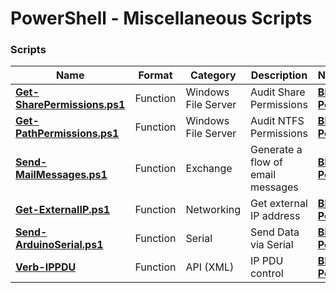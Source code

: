 # PowerShell - Miscellaneous Scripts

### Scripts
|**Name**|**Format**|**Category**|**Description**|**Note**|
|---|---|---|---|---|
|[<b>Get-SharePermissions.ps1</b>](https://github.com/jfrmilner/PowerShell-Miscellaneous_Scripts/blob/master/Get-SharePermissions/Get-SharePermissions.ps1)|Function|Windows File Server|Audit Share Permissions|[<b>Blog Post</b>](https://jfrmilner.wordpress.com/2011/05/02/audit-share-permissions-powershell-script/)|
|[<b>Get-PathPermissions.ps1</b>](https://github.com/jfrmilner/PowerShell-Miscellaneous_Scripts/blob/master/Get-PathPermissions/Get-PathPermissions.ps1)|Function|Windows File Server|Audit NTFS Permissions|[<b>Blog Post</b>](https://jfrmilner.wordpress.com/2011/05/01/audit-ntfs-permissions-powershell-script)|
|[<b>Send-MailMessages.ps1</b>](https://github.com/jfrmilner/PowerShell-Miscellaneous_Scripts/blob/master/Send-MailMessages/Send-MailMessages.ps1)|Function|Exchange|Generate a flow of email messages|[<b>Blog Post</b>](https://jfrmilner.wordpress.com/2010/08/26/send-mailmessages)|
|[<b>Get-ExternalIP.ps1</b>](https://github.com/jfrmilner/PowerShell-Miscellaneous_Scripts/blob/master/Get-ExternalIP/Get-ExternalIP.ps1)|Function|Networking|Get external IP address|[<b>Blog Post</b>](https://jfrmilner.wordpress.com/2012/12/22/powershell-quick-tip-03-whats-my-external-ip-address-windows-command-line/)|
|[<b>Send-ArduinoSerial.ps1</b>](https://github.com/jfrmilner/PowerShell-Miscellaneous_Scripts/blob/master/Send-ArduinoSerial/Send-ArduinoSerial.ps1)|Function|Serial|Send Data via Serial|[<b>Blog Post</b>](https://jfrmilner.wordpress.com/2012/12/30/powershell-power-sockets-arduinorf-part-3-use-powershell-to-send-serial-commands-to-your-arduino/)|
|[<b>Verb-IPPDU</b>](https://github.com/jfrmilner/PowerShell-Miscellaneous_Scripts/tree/master/Verb-IPPDU)|Function|API (XML)|IP PDU control|[<b>Blog Post</b>](https://jfrmilner.wordpress.com/2013/01/06/controlling-an-ip-pdu-with-powershell/)|
